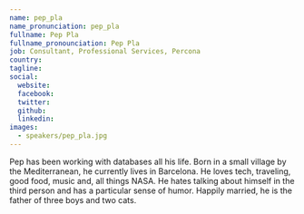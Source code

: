 ```yaml
---
name: pep_pla
name_pronunciation: pep_pla
fullname: Pep Pla
fullname_pronounciation: Pep Pla
job: Consultant, Professional Services, Percona
country: 
tagline: 
social:
  website: 
  facebook:
  twitter:
  github: 
  linkedin: 
images:
  - speakers/pep_pla.jpg
---
```


Pep has been working with databases all his life. Born in a small village by the Mediterranean, he currently lives in Barcelona. He loves tech, traveling, good food, music and, all things NASA. He hates talking about himself in the third person and has a particular sense of humor. Happily married, he is the father of three boys and two cats.